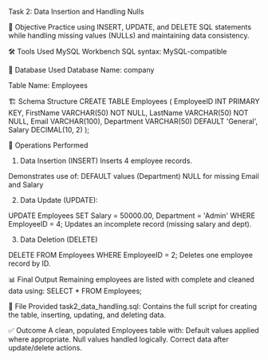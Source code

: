 Task 2: Data Insertion and Handling Nulls

🎯 Objective
Practice using INSERT, UPDATE, and DELETE SQL statements while handling missing values (NULLs) and maintaining data consistency.

🛠️ Tools Used
MySQL Workbench
SQL syntax: MySQL-compatible

📂 Database Used
Database Name: company

Table Name: Employees

🏗️ Schema Structure
CREATE TABLE Employees (
    EmployeeID INT PRIMARY KEY,
    FirstName VARCHAR(50) NOT NULL,
    LastName VARCHAR(50) NOT NULL,
    Email VARCHAR(100),
    Department VARCHAR(50) DEFAULT 'General',
    Salary DECIMAL(10, 2)
);


📌 Operations Performed

1. Data Insertion (INSERT)
Inserts 4 employee records.

Demonstrates use of:
DEFAULT values (Department)
NULL for missing Email and Salary

2. Data Update (UPDATE):

UPDATE Employees
SET Salary = 50000.00, Department = 'Admin'
WHERE EmployeeID = 4;
Updates an incomplete record (missing salary and dept).

3. Data Deletion (DELETE)

DELETE FROM Employees
WHERE EmployeeID = 2;
Deletes one employee record by ID.

📊 Final Output
Remaining employees are listed with complete and cleaned data using:
SELECT * FROM Employees;

📁 File Provided
task2_data_handling.sql: Contains the full script for creating the table, inserting, updating, and deleting data.

✅ Outcome
A clean, populated Employees table with:
Default values applied where appropriate.
Null values handled logically.
Correct data after update/delete actions.
